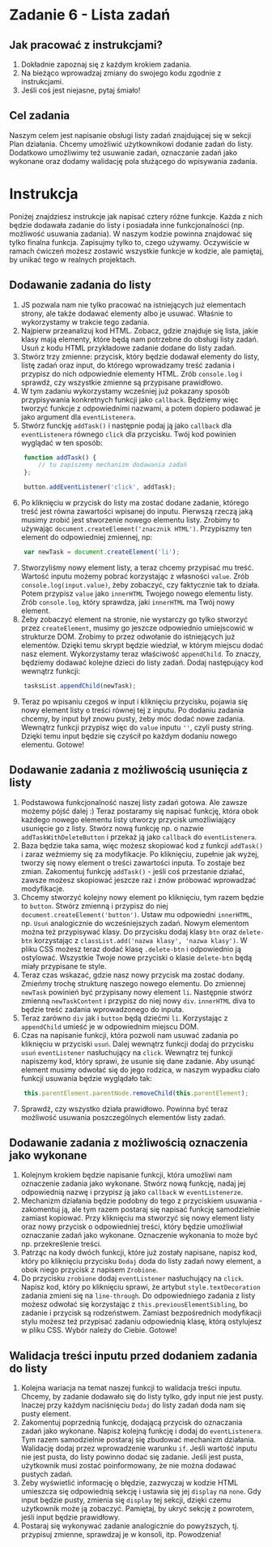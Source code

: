 # Zadanie 6 - Lista zadań

## Jak pracować z instrukcjami?

1. Dokładnie zapoznaj się z każdym krokiem zadania.
2. Na bieżąco wprowadzaj zmiany do swojego kodu zgodnie z instrukcjami.
3. Jeśli coś jest niejasne, pytaj śmiało!

## Cel zadania

Naszym celem jest napisanie obsługi listy zadań znajdującej się w sekcji Plan działania. Chcemy umożliwić użytkownikowi dodanie zadań do listy. Dodatkowo umożliwimy też usuwanie zadań, oznaczanie zadań jako wykonane oraz dodamy walidację pola służącego do wpisywania zadania.

# Instrukcja

Poniżej znajdziesz instrukcje jak napisać cztery różne funkcje. Każda z nich będzie dodawała zadanie do listy i posiadała inne funkcjonalności (np. możliwość usuwania zadania). W naszym kodzie powinna znajdować się tylko finalna funkcja. Zapisujmy tylko to, czego używamy. Oczywiście w ramach ćwiczeń możesz zostawić wszystkie funkcje w kodzie, ale pamiętaj, by unikać tego w realnych projektach. 

## Dodawanie zadania do listy

1. JS pozwala nam nie tylko pracować na istniejących już elementach strony, ale także dodawać elementy albo je usuwać. Właśnie to wykorzystamy w trakcie tego zadania. 
2. Najpierw przeanalizuj kod HTML. Zobacz, gdzie znajduje się lista, jakie klasy mają elementy, które będą nam potrzebne do obsługi listy zadań. Usuń z kodu HTML przykładowe zadanie dodane do listy zadań.
3. Stwórz trzy zmienne: przycisk, który będzie dodawał elementy do listy, listę zadań oraz input, do którego wprowadzamy treść zadania i przypisz do nich odpowiednie elementy HTML. Zrób `console.log` i sprawdź, czy wszystkie zmienne są przypisane prawidłowo.
4. W tym zadaniu wykorzystamy wcześniej już pokazany sposób przypisywania konkretnych funkcji jako `callback`. Będziemy więc tworzyć funkcje z odpowiednimi nazwami, a potem dopiero podawać je jako argument dla `eventListenera`.
5. Stwórz funckję `addTask()` i następnie podaj ją jako `callback` dla `eventListenera` równego `click` dla przycisku. Twój kod powinien wyglądać w ten sposób:
```javascript
    function addTask() {
        // tu zapiszemy mechanizm dodawania zadań
    };

    button.addEventListener('click', addTask);
```
6. Po kliknięciu w przycisk do listy ma zostać dodane zadanie, którego treść jest równa zawartości wpisanej do inputu. Pierwszą rzeczą jaką musimy zrobić jest stworzenie nowego elementu listy. Zrobimy to używając `document.createElement('znacznik HTML')`. Przypiszmy ten element do odpowiedniej zmiennej, np:
```javascript
    var newTask = document.createElement('li');
```
7. Stworzyliśmy nowy element listy, a teraz chcemy przypisać mu treść. Wartość inputu możemy pobrać korzystając z własności `value`. Zrób `console.log(input.value)`, żeby zobaczyć, czy faktycznie tak to działa. Potem przypisz `value` jako `innerHTML` Twojego nowego elementu listy. Zrób `console.log`, który sprawdza, jaki `innerHTML` ma Twój nowy element.
8. Żeby zobaczyć element na stronie, nie wystarczy go tylko stworzyć przez `createElement`, musimy go jeszcze odpowiednio umiejscowić w strukturze DOM. Zrobimy to przez odwołanie do istniejących już elementów. Dzięki temu skrypt będzie wiedział, w którym miejscu dodać nasz element. Wykorzystamy teraz właściwość `appendChild`. To znaczy, będziemy dodawać kolejne dzieci do listy zadań. Dodaj następujący kod wewnątrz funkcji:
```javascript
    tasksList.appendChild(newTask);
```
9. Teraz po wpisaniu czegoś w input i kliknięciu przycisku, pojawia się nowy element listy o treści równej tej z inputu. Po dodaniu zadania chcemy, by input był znowu pusty, żeby móc dodać nowe zadania. Wewnątrz funkcji przypisz więc do `value` inputu `''`, czyli pusty string. Dzięki temu input będzie się czyścił po każdym dodaniu nowego elementu. Gotowe!

## Dodawanie zadania z możliwością usunięcia z listy

1. Podstawowa funkcjonalność naszej listy zadań gotowa. Ale zawsze możemy pójść dalej :) Teraz postaramy się napisać funkcję, która obok każdego nowego elementu listy utworzy przycisk umożliwiający usunięcie go z listy. Stwórz nową funkcję np. o nazwie `addTaskWithDeleteButton` i przekaż ją jako `callback` do `eventListenera`. 
2. Baza będzie taka sama, więc możesz skopiować kod z funkcji `addTask()` i zaraz weźmiemy się za modyfikacje. Po kliknięciu, zupełnie jak wyżej, tworzy się nowy element o treści zawartości inputa. To zostaje bez zmian. Zakomentuj funkcję `addTask()` - jeśli coś przestanie działać, zawsze możesz skopiować jeszcze raz i znów próbować wprowadzać modyfikacje.
3. Chcemy stworzyć kolejny nowy element po kliknięciu, tym razem będzie to `button`. Stwórz zmienną i przypisz do niej `document.createElement('button')`. Ustaw mu odpowiedni `innerHTML`, np. `Usuń` analogicznie do wcześniejszych zadań. Nowym elementom można też przypisywać klasy. Do przycisku dodaj klasy `btn` oraz `delete-btn` korzystając z `classList.add('nazwa klasy', 'nazwa klasy')`. W pliku CSS możesz teraz dodać klasę `.delete-btn` i odpowiednio ją ostylować. Wszystkie Twoje nowe przyciski o klasie `delete-btn` będą miały przypisane te style.
4. Teraz czas wskazać, gdzie nasz nowy przycisk ma zostać dodany. Zmieńmy trochę strukturę naszego nowego elementu. Do zmiennej `newTask` powinień być przypisany nowy element `li`. Następnie stwórz zmienną `newTaskContent` i przypisz do niej nowy `div`. `innerHTML` diva to będzie treść zadania wprowadzonego do inputa.
5. Teraz zarówno `div` jak i `button` będą dziećmi `li`. Korzystając z `appendChild` umieść je w odpowiednim miejscu DOM.
6. Czas na napisanie funkcji, która pozwoli nam usuwać zadania po kliknięciu w przyciski `usuń`. Dalej wewnątrz funkcji dodaj do przycisku `usuń` `eventListener` nasłuchujący na `click`. Wewnątrz tej funkcji napiszemy kod, który sprawi, że usunie się dane zadanie. Aby usunąć element musimy odwołać się do jego rodzica, w naszym wypadku ciało funkcji usuwania będzie wyglądało tak:
```javascript
    this.parentElement.parentNode.removeChild(this.parentElement);
```
7. Sprawdź, czy wszystko działa prawidłowo. Powinna być teraz możliwość usuwania poszczególnych elementów listy zadań.

## Dodawanie zadania z możliwością oznaczenia jako wykonane

1. Kolejnym krokiem będzie napisanie funkcji, która umożliwi nam oznaczenie zadania jako wykonane. Stwórz nową funkcję, nadaj jej odpowiednią nazwę i przypisz ją jako `callback` w `eventListenerze`.
2. Mechanizm działania będzie podobny do tego z przyciskiem usuwania - zakomentuj ją, ale tym razem postaraj się napisać funkcję samodzielnie zamiast kopiować. Przy kliknięciu ma stworzyć się nowy element listy oraz nowy przycisk o odpowiedniej treści, który będzie umożliwiał oznaczanie zadań jako wykonane. Oznaczenie wykonania to może być np. przekreślenie treści. 
3. Patrząc na kody dwóch funkcji, które już zostały napisane, napisz kod, który po kliknięciu przycisku `Dodaj` doda do listy zadań nowy element, a obok niego przycisk z napisem `Zrobione`. 
4. Do przycisku `zrobione` dodaj `eventListener` nasłuchujący na `click`. Napisz kod, który po kliknięciu sprawi, że artybut `style.textDecoration` zadania zmieni się na `line-through`. Do odpowiedniego zadania z listy możesz odwołać się korzystając z `this.previousElementSibling`, bo zadanie i przycisk są rodzeństwem. Zamiast bezpośrednich modyfikacji stylu możesz też przypisać zadaniu odpowiednią klasę, którą ostylujesz w pliku CSS. Wybór należy do Ciebie. Gotowe!

## Walidacja treści inputu przed dodaniem zadania do listy

1. Kolejna wariacja na temat naszej funkcji to walidacja treści inputu. Chcemy, by zadanie dodawało się do listy tylko, gdy input nie jest pusty. Inaczej przy każdym naciśnięciu `Dodaj` do listy zadań doda nam się pusty element. 
2. Zakomentuj poprzednią funkcję, dodającą przycisk do oznaczania zadań jako wykonane. Napisz kolejną funkcję i dodaj do `eventListenera`. Tym razem samodzielnie postaraj się zbudować mechanizm działania. Walidację dodaj przez wprowadzenie warunku `if`. Jeśli wartość inputu nie jest pusta, do listy powinno dodać się zadanie. Jeśli jest pusta, użytkownik musi zostać poinformowany, że nie można dodawać pustych zadań. 
3. Żeby wyświetlić informację o błędzie, zazwyczaj w kodzie HTML umieszcza się odpowiednią sekcję i ustawia się jej `display` na `none`. Gdy input będzie pusty, zmienia się `display` tej sekcji, dzięki czemu użytkownik może ją zobaczyć. Pamiętaj, by ukryć sekcję z powrotem, jeśli input będzie prawidłowy.
4. Postaraj się wykonywać zadanie analogicznie do powyższych, tj. przypisuj zmienne, sprawdzaj je w konsoli, itp. Powodzenia!
